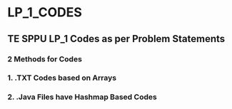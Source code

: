 # LP_1_CODES

## TE SPPU LP_1 Codes as per Problem Statements

### 2 Methods for Codes 

### 1. .TXT Codes based on Arrays
### 2. .Java Files have Hashmap Based Codes

